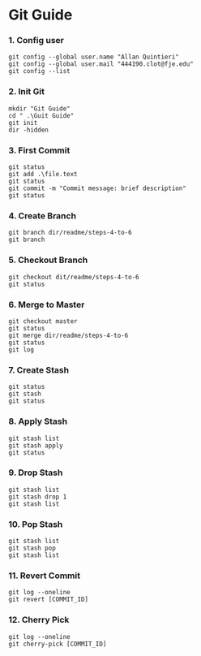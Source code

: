 # Git Guide
### 1. Config user
```
git config --global user.name "Allan Quintieri" 
git config --global user.mail "444190.clot@fje.edu" 
git config --list
```
### 2. Init Git
```
mkdir "Git Guide"
cd " .\Guit Guide"
git init
dir -hidden
```
### 3. First Commit
```
git status
git add .\file.text
git status
git commit -m "Commit message: brief description"
git status
```
### 4. Create Branch
```
git branch dir/readme/steps-4-to-6
git branch
```
### 5. Checkout Branch
```
git checkout dit/readme/steps-4-to-6
git status
```
### 6. Merge to Master
```
git checkout master
git status
git merge dir/readme/steps-4-to-6
git status
git log
```
### 7. Create Stash
```
git status
git stash
git status
```
### 8. Apply Stash
```
git stash list
git stash apply
git status
```
### 9. Drop Stash
```
git stash list
git stash drop 1
git stash list
```
### 10. Pop Stash
```
git stash list
git stash pop
git stash list
```
### 11. Revert Commit
```
git log --oneline
git revert [COMMIT_ID]
```
### 12. Cherry Pick
```
git log --oneline
git cherry-pick [COMMIT_ID]
```